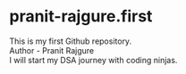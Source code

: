 # pranit-rajgure.first
This is my first Github repository.
<br>
Author - Pranit Rajgure
<br>
I will start my DSA journey with coding ninjas.

